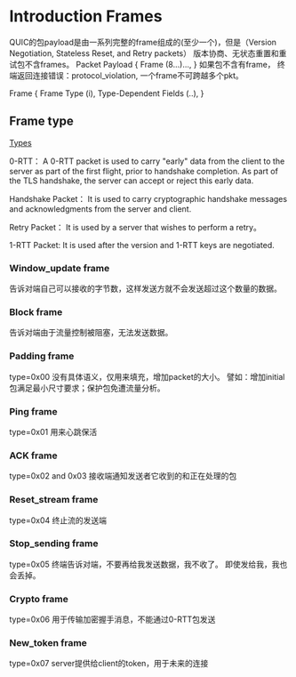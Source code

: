 # Introduction Frames
QUIC的包payload是由一系列完整的frame组成的(至少一个)，但是（Version Negotiation, Stateless Reset, and Retry packets）
版本协商、无状态重置和重试包不含frames。
Packet Payload {
    Frame (8...)...,
}
如果包不含有frame， 终端返回连接错误：protocol_violation, 一个frame不可跨越多个pkt。

Frame {
    Frame Type (i),
    Type-Dependent Fields (..),
}
## Frame type
[Types](/Users/zzy/Desktop/frame_t.png "Quic frame types table")

0-RTT：
A 0-RTT packet is used to carry "early" data from the client to the server as part of the first flight, prior to handshake completion. As part of the TLS handshake, the server can accept or reject this early data.

Handshake Packet：
It is used to carry cryptographic handshake messages and acknowledgments from the server and client.

Retry Packet：
It is used by a server that wishes to perform a retry。

1-RTT Packet:
It is used after the version and 1-RTT keys are negotiated.

### Window_update frame
告诉对端自己可以接收的字节数，这样发送方就不会发送超过这个数量的数据。

### Block frame
告诉对端由于流量控制被阻塞，无法发送数据。

### Padding frame
type=0x00
没有具体语义，仅用来填充，增加packet的大小。
譬如：增加initial包满足最小尺寸要求；保护包免遭流量分析。

### Ping frame
type=0x01
用来心跳保活

### ACK frame
type=0x02 and 0x03
接收端通知发送者它收到的和正在处理的包

### Reset_stream frame
type=0x04
终止流的发送端

### Stop_sending frame
type=0x05
终端告诉对端，不要再给我发送数据，我不收了。
即使发给我，我也会丢掉。

### Crypto frame
type=0x06
用于传输加密握手消息，不能通过0-RTT包发送

### New_token frame
type=0x07
server提供给client的token，用于未来的连接


